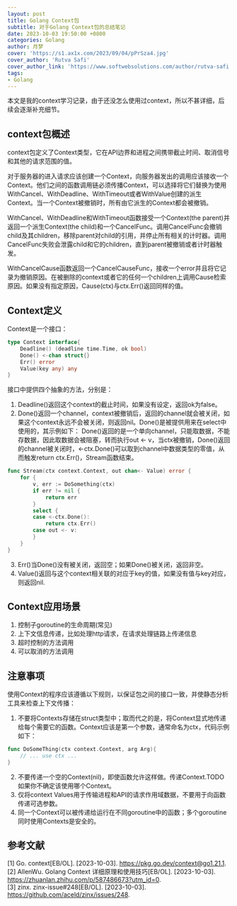 ```yaml
---
layout: post
title: Golang Context包
subtitle: 对于Golang Context包的总结笔记
date: 2023-10-03 19:50:00 +0800
categories: Golang
author: 月梦
cover: 'https://s1.ax1x.com/2023/09/04/pPrSza4.jpg'
cover_author: 'Rutva Safi'
cover_author_link: 'https://www.softwebsolutions.com/author/rutva-safi'
tags: 
- Golang  
---
```


本文是我的context学习记录，由于还没怎么使用过context，所以不甚详细，后续会逐渐补充细节。  

## context包概述
context包定义了Context类型，它在API边界和进程之间携带截止时间、取消信号和其他的请求范围的值。  

对于服务器的进入请求应该创建一个Context，向服务器发出的调用应该接收一个Context。他们之间的函数调用链必须传播Context，可以选择将它们替换为使用WithCancel、WithDeadline、WithTimeout或者WithValue创建的派生Context。当一个Context被撤销时，所有由它派生的Context都会被撤销。  

WithCancel、WithDeadline和WithTimeout函数接受一个Context(the parent)并返回一个派生Context(the child)和一个CancelFunc。调用CancelFunc会撤销child及其children，移除parent对child的引用，并停止所有相关的计时器。调用CancelFunc失败会泄露child和它的children，直到parent被撤销或者计时器触发。  

WithCancelCause函数返回一个CancelCauseFunc，接收一个error并且将它记录为撤销原因。在被删除的context或者它的任何一个children上调用Cause检索原因。如果没有指定原因，Cause(ctx)与ctx.Err()返回同样的值。  

## Context定义
Context是一个接口：
```go
type Context interface{
	Deadline() (deadline time.Time, ok bool)
	Done() <-chan struct{}
	Err() error
	Value(key any) any
}
```
接口中提供四个抽象的方法，分别是：
1. Deadline()返回这个context的截止时间，如果没有设定，返回ok为false。
2. Done()返回一个channel，context被撤销后，返回的channel就会被关闭，如果这个context永远不会被关闭，则返回nil。Done()是被提供用来在select中使用的，其示例如下：
Done()返回的是一个单向channel，只能取数据，不能存数据，因此取数据会被阻塞，转而执行out <- v，当ctx被撤销，Done()返回的channel被关闭时，<-ctx.Done()可以取到channel中数据类型的零值，从而触发return ctx.Err()，Stream函数结束。
```go
func Stream(ctx context.Context, out chan<- Value) error {
	for {
		v, err := DoSomething(ctx)
		if err != nil {
			return err
		}
		select {
		case <-ctx.Done():
			return ctx.Err()
		case out <- v:
		}
	}
}
```
3. Err()当Done()没有被关闭，返回空；如果Done()被关闭，返回非空。
4. Value()返回与这个context相关联的对应于key的值，如果没有值与key对应，则返回nil.


## Context应用场景
1. 控制子goroutine的生命周期(常见)
2. 上下文信息传递，比如处理http请求，在请求处理链路上传递信息
3. 超时控制的方法调用
4. 可以取消的方法调用

## 注意事项
使用Context的程序应该遵循以下规则，以保证包之间的接口一致，并使静态分析工具来检查上下文传播：  
1. 不要将Contexts存储在struct类型中；取而代之的是，将Context显式地传递给每个需要它的函数。Context应该是第一个参数，通常命名为ctx，代码示例如下：  
```go
func DoSomeThing(ctx context.Context, arg Arg){
	// ... use ctx ...
}
```
2. 不要传递一个空的Context(nil)，即使函数允许这样做。传递Context.TODO如果你不确定该使用哪个Context。
3. 仅将context Values用于传输进程和API的请求作用域数据，不要用于向函数传递可选参数。
4. 同一个Context可以被传递给运行在不同goroutine中的函数；多个goroutine同时使用Contexts是安全的。




## 参考文献
[1] Go. context[EB/OL]. [2023-10-03]. https://pkg.go.dev/context@go1.21.1.  
[2] AllenWu. Golang Context 详细原理和使用技巧[EB/OL]. [2023-10-03]. https://zhuanlan.zhihu.com/p/587486673?utm_id=0.  
[3] zinx. zinx-issue#248[EB/OL]. [2023-10-03]. https://github.com/aceld/zinx/issues/248.